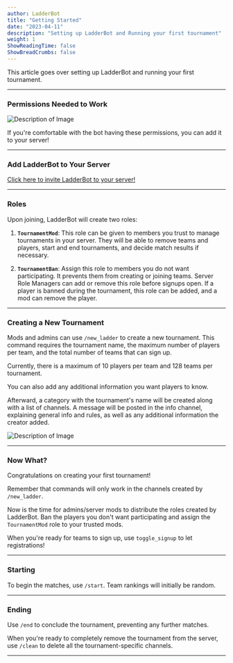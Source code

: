```yaml
---
author: LadderBot
title: "Getting Started"
date: "2023-04-11"
description: "Setting up LadderBot and Running your first tournament"
weight: 1
ShowReadingTime: false
ShowBreadCrumbs: false
---
```


This article goes over setting up LadderBot and running your first tournament.

---

### Permissions Needed to Work

![Description of Image](/botPerms.png)

If you're comfortable with the bot having these permissions, you can add it to your server!

---

### Add LadderBot to Your Server

[Click here to invite LadderBot to your server!](https://discord.com/api/oauth2/authorize?client_id=1166023850962718741&permissions=268528656&scope=bot+applications.commands)

---

### Roles

Upon joining, LadderBot will create two roles:

1. **`TournamentMod`**: This role can be given to members you trust to manage tournaments in your server. They will be able to remove teams and players, start and end tournaments, and decide match results if necessary.

2. **`TournamentBan`**: Assign this role to members you do not want participating. It prevents them from creating or joining teams. Server Role Managers can add or remove this role before signups open. If a player is banned during the tournament, this role can be added, and a mod can remove the player.

---

### Creating a New Tournament

Mods and admins can use `/new_ladder` to create a new tournament. This command requires the tournament name, the maximum number of players per team, and the total number of teams that can sign up.

Currently, there is a maximum of 10 players per team and 128 teams per tournament.

You can also add any additional information you want players to know.

Afterward, a category with the tournament's name will be created along with a list of channels. A message will be posted in the info channel, explaining general info and rules, as well as any additional information the creator added.

![Description of Image](/channels.png)

---

### Now What?

Congratulations on creating your first tournament!

Remember that commands will only work in the channels created by `/new_ladder`.

Now is the time for admins/server mods to distribute the roles created by LadderBot. Ban the players you don't want participating and assign the `TournamentMod` role to your trusted mods.

When you're ready for teams to sign up, use `toggle_signup` to let registrations!

---

### Starting

To begin the matches, use `/start`. Team rankings will initially be random.

---

### Ending

Use `/end` to conclude the tournament, preventing any further matches.

When you're ready to completely remove the tournament from the server, use `/clean` to delete all the tournament-specific channels.

---
